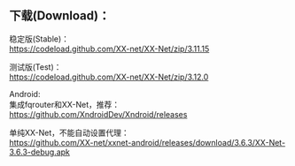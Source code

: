 
## 下载(Download)：
稳定版(Stable)：  
https://codeload.github.com/XX-net/XX-Net/zip/3.11.15


测试版(Test)：  
https://codeload.github.com/XX-net/XX-Net/zip/3.12.0


Android:  
集成fqrouter和XX-Net，推荐：  
https://github.com/XndroidDev/Xndroid/releases

单纯XX-Net，不能自动设置代理：    
https://github.com/XX-net/xxnet-android/releases/download/3.6.3/XX-Net-3.6.3-debug.apk
